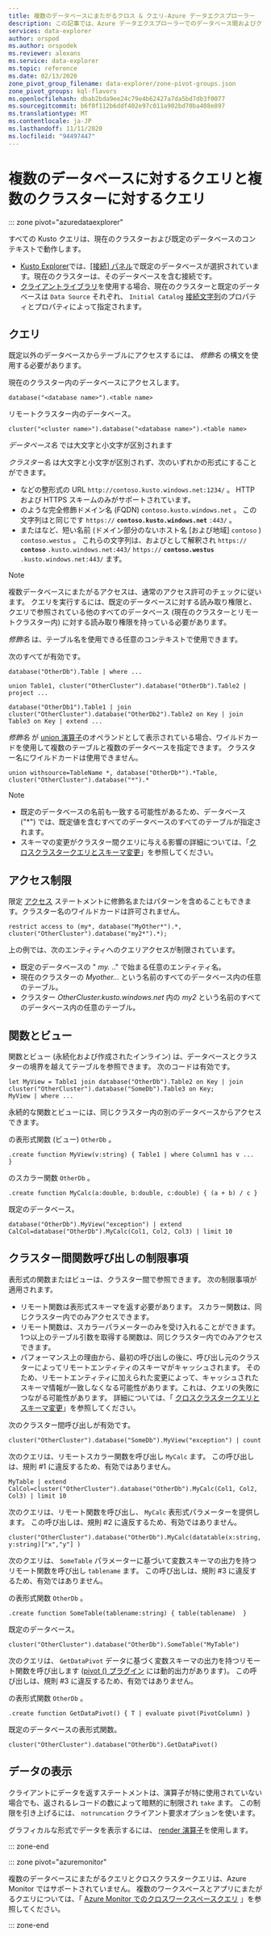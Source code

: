 ```yaml
---
title: 複数のデータベースにまたがるクロス & クエリ-Azure データエクスプローラー
description: この記事では、Azure データエクスプローラーでのデータベース間およびクロスクラスタークエリについて説明します。
services: data-explorer
author: orspod
ms.author: orspodek
ms.reviewer: alexans
ms.service: data-explorer
ms.topic: reference
ms.date: 02/13/2020
zone_pivot_group_filename: data-explorer/zone-pivot-groups.json
zone_pivot_groups: kql-flavors
ms.openlocfilehash: dbab2bda9ee24c79e4b62427a7da5bd7db3f0077
ms.sourcegitcommit: b6f0f112b6ddf402e97c011a902bd70ba408e897
ms.translationtype: MT
ms.contentlocale: ja-JP
ms.lasthandoff: 11/11/2020
ms.locfileid: "94497447"
---
```

# <a name="cross-database-and-cross-cluster-queries"></a>複数のデータベースに対するクエリと複数のクラスターに対するクエリ

::: zone pivot="azuredataexplorer"

すべての Kusto クエリは、現在のクラスターおよび既定のデータベースのコンテキストで動作します。
* [Kusto Explorer](../tools/kusto-explorer.md)では、[[接続] パネル](../tools/kusto-explorer.md#connections-panel)で既定のデータベースが選択されています。現在のクラスターは、そのデータベースを含む接続です。
* [クライアントライブラリ](../api/netfx/about-kusto-data.md)を使用する場合、現在のクラスターと既定のデータベースは `Data Source` それぞれ、 `Initial Catalog` [接続文字列](../api/connection-strings/kusto.md)のプロパティとプロパティによって指定されます。

## <a name="queries"></a>クエリ
既定以外のデータベースからテーブルにアクセスするには、 *修飾名* の構文を使用する必要があります。

現在のクラスター内のデータベースにアクセスします。

```kusto
database("<database name>").<table name>
```

リモートクラスター内のデータベース。
```kusto
cluster("<cluster name>").database("<database name>").<table name>
```

*データベース名* では大文字と小文字が区別されます

*クラスター名* は大文字と小文字が区別されず、次のいずれかの形式にすることができます。
   * などの整形式の URL `http://contoso.kusto.windows.net:1234/` 。 HTTP および HTTPS スキームのみがサポートされています。
   * のような完全修飾ドメイン名 (FQDN) `contoso.kusto.windows.net` 。 この文字列はと同じです `https://` **`contoso.kusto.windows.net`** `:443/` 。
   * またはなど、短い名前 (ドメイン部分のないホスト名 [および地域] `contoso` ) `contoso.westus` 。 これらの文字列は、およびとして解釈され `https://` **`contoso`** `.kusto.windows.net:443/` `https://` **`contoso.westus`** `.kusto.windows.net:443/` ます。

> [!NOTE]
> 複数データベースにまたがるアクセスは、通常のアクセス許可のチェックに従います。
> クエリを実行するには、既定のデータベースに対する読み取り権限と、クエリで参照されている他のすべてのデータベース (現在のクラスターとリモートクラスター内) に対する読み取り権限を持っている必要があります。

*修飾名* は、テーブル名を使用できる任意のコンテキストで使用できます。

次のすべてが有効です。

```kusto
database("OtherDb").Table | where ...

union Table1, cluster("OtherCluster").database("OtherDb").Table2 | project ...

database("OtherDb1").Table1 | join cluster("OtherCluster").database("OtherDb2").Table2 on Key | join Table3 on Key | extend ...
```

*修飾名* が [union 演算子](./unionoperator.md)のオペランドとして表示されている場合、ワイルドカードを使用して複数のテーブルと複数のデータベースを指定できます。 クラスター名にワイルドカードは使用できません。

```kusto
union withsource=TableName *, database("OtherDb*").*Table, cluster("OtherCluster").database("*").*
```

> [!NOTE]
> * 既定のデータベースの名前も一致する可能性があるため、データベース ("&#42;") では、既定値を含むすべてのデータベースのすべてのテーブルが指定されます。
> * スキーマの変更がクラスター間クエリに与える影響の詳細については、「[クロスクラスタークエリとスキーマ変更](../concepts/crossclusterandschemachanges.md)」を参照してください。

## <a name="access-restriction"></a>アクセス制限

限定 [アクセス](./restrictstatement.md) ステートメントに修飾名またはパターンを含めることもできます。クラスター名のワイルドカードは許可されません。

```kusto
restrict access to (my*, database("MyOther*").*, cluster("OtherCluster").database("my2*").*);
```

上の例では、次のエンティティへのクエリアクセスが制限されています。

* 既定のデータベースの " *my.* .." で始まる任意のエンティティ名。 
* 現在のクラスターの *Myother...* という名前のすべてのデータベース内の任意のテーブル。
* クラスター *OtherCluster.kusto.windows.net* 内の *my2* という名前のすべてのデータベース内の任意のテーブル。

## <a name="functions-and-views"></a>関数とビュー

関数とビュー (永続化および作成されたインライン) は、データベースとクラスターの境界を越えてテーブルを参照できます。 次のコードは有効です。

```kusto
let MyView = Table1 join database("OtherDb").Table2 on Key | join cluster("OtherCluster").database("SomeDb").Table3 on Key;
MyView | where ...
```

永続的な関数とビューには、同じクラスター内の別のデータベースからアクセスできます。

の表形式関数 (ビュー) `OtherDb` 。

```kusto
.create function MyView(v:string) { Table1 | where Column1 has v ...  }  
```

のスカラー関数 `OtherDb` 。

```kusto
.create function MyCalc(a:double, b:double, c:double) { (a + b) / c }  
```

既定のデータベース。

```kusto
database("OtherDb").MyView("exception") | extend CalCol=database("OtherDb").MyCalc(Col1, Col2, Col3) | limit 10
```

## <a name="limitations-of-cross-cluster-function-calls"></a>クラスター間関数呼び出しの制限事項

表形式の関数またはビューは、クラスター間で参照できます。 次の制限事項が適用されます。

* リモート関数は表形式スキーマを返す必要があります。 スカラー関数は、同じクラスター内でのみアクセスできます。
* リモート関数は、スカラーパラメーターのみを受け入れることができます。 1つ以上のテーブル引数を取得する関数は、同じクラスター内でのみアクセスできます。
* パフォーマンス上の理由から、最初の呼び出しの後に、呼び出し元のクラスターによってリモートエンティティのスキーマがキャッシュされます。 そのため、リモートエンティティに加えられた変更によって、キャッシュされたスキーマ情報が一致しなくなる可能性があります。これは、クエリの失敗につながる可能性があります。 詳細については、「 [クロスクラスタークエリとスキーマ変更](../concepts/crossclusterandschemachanges.md)」を参照してください。

次のクラスター間呼び出しが有効です。

```kusto
cluster("OtherCluster").database("SomeDb").MyView("exception") | count
```

次のクエリは、リモートスカラー関数を呼び出し `MyCalc` ます。
この呼び出しは、規則 #1 に違反するため、有効ではありません。

```kusto
MyTable | extend CalCol=cluster("OtherCluster").database("OtherDb").MyCalc(Col1, Col2, Col3) | limit 10
```

次のクエリは、リモート関数を呼び出し、 `MyCalc` 表形式パラメーターを提供します。
この呼び出しは、規則 #2 に違反するため、有効ではありません。

```kusto
cluster("OtherCluster").database("OtherDb").MyCalc(datatable(x:string, y:string)["x","y"] )
```

次のクエリは、 `SomeTable` パラメーターに基づいて変数スキーマの出力を持つリモート関数を呼び出し `tablename` ます。
この呼び出しは、規則 #3 に違反するため、有効ではありません。

の表形式関数 `OtherDb` 。

```kusto
.create function SomeTable(tablename:string) { table(tablename)  }  
```

既定のデータベース。

```kusto
cluster("OtherCluster").database("OtherDb").SomeTable("MyTable")
```

次のクエリは、 `GetDataPivot` データに基づく変数スキーマの出力を持つリモート関数を呼び出します ([pivot () プラグイン](pivotplugin.md) には動的出力があります)。
この呼び出しは、規則 #3 に違反するため、有効ではありません。

の表形式関数 `OtherDb` 。

```kusto
.create function GetDataPivot() { T | evaluate pivot(PivotColumn) }  
```

既定のデータベースの表形式関数。

```kusto
cluster("OtherCluster").database("OtherDb").GetDataPivot()
```

## <a name="displaying-data"></a>データの表示

クライアントにデータを返すステートメントは、演算子が特に使用されていない場合でも、返されるレコードの数によって暗黙的に制限され `take` ます。 この制限を引き上げるには、 `notruncation` クライアント要求オプションを使います。

グラフィカルな形式でデータを表示するには、 [render 演算子](renderoperator.md)を使用します。

::: zone-end

::: zone pivot="azuremonitor"

複数のデータベースにまたがるクエリとクロスクラスタークエリは、Azure Monitor ではサポートされていません。 複数のワークスペースとアプリにまたがるクエリについては、「 [Azure Monitor でのクロスワークスペースクエリ](/azure/azure-monitor/log-query/cross-workspace-query) 」を参照してください。

::: zone-end
